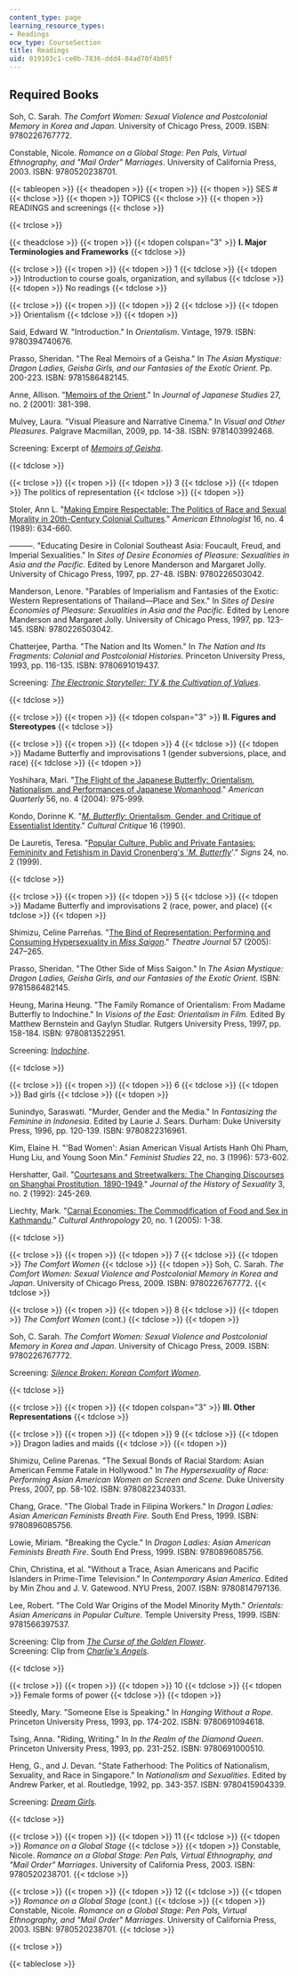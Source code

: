 ```yaml
---
content_type: page
learning_resource_types:
- Readings
ocw_type: CourseSection
title: Readings
uid: 019103c1-ce0b-7836-ddd4-84ad70f4b05f
---
```


Required Books
--------------

Soh, C. Sarah. _The Comfort Women: Sexual Violence and Postcolonial Memory in Korea and Japan._ University of Chicago Press, 2009. ISBN: 9780226767772.

Constable, Nicole. _Romance on a Global Stage: Pen Pals, Virtual Ethnography, and "Mail Order" Marriages_. University of California Press, 2003. ISBN: 9780520238701.

{{< tableopen >}}
{{< theadopen >}}
{{< tropen >}}
{{< thopen >}}
SES #
{{< thclose >}}
{{< thopen >}}
TOPICS
{{< thclose >}}
{{< thopen >}}
READINGS and screenings
{{< thclose >}}

{{< trclose >}}

{{< theadclose >}}
{{< tropen >}}
{{< tdopen colspan="3" >}}
**I. Major Terminologies and Frameworks**
{{< tdclose >}}

{{< trclose >}}
{{< tropen >}}
{{< tdopen >}}
1
{{< tdclose >}}
{{< tdopen >}}
Introduction to course goals, organization, and syllabus
{{< tdclose >}}
{{< tdopen >}}
No readings
{{< tdclose >}}

{{< trclose >}}
{{< tropen >}}
{{< tdopen >}}
2
{{< tdclose >}}
{{< tdopen >}}
Orientalism
{{< tdclose >}}
{{< tdopen >}}


Said, Edward W. "Introduction." In _Orientalism_. Vintage, 1979. ISBN: 9780394740676.

Prasso, Sheridan. "The Real Memoirs of a Geisha." In _The Asian Mystique: Dragon Ladies, Geisha Girls, and our Fantasies of the Exotic Orient_. Pp. 200-223. ISBN: 9781586482145.

Anne, Allison. "[Memoirs of the Orient](http://www.jstor.org/pss/3591971)." In _Journal of Japanese Studies_ 27, no. 2 (2001): 381-398.

Mulvey, Laura. "Visual Pleasure and Narrative Cinema." In _Visual and Other Pleasures_. Palgrave Macmillan, 2009, pp. 14-38. ISBN: 9781403992468.

Screening: Excerpt of [_Memoirs of Geisha_](http://www.imdb.com/title/tt0397535/).


{{< tdclose >}}

{{< trclose >}}
{{< tropen >}}
{{< tdopen >}}
3
{{< tdclose >}}
{{< tdopen >}}
The politics of representation
{{< tdclose >}}
{{< tdopen >}}


Stoler, Ann L. "[Making Empire Respectable: The Politics of Race and Sexual Morality in 20th-Century Colonial Cultures](http://www.jstor.org/pss/645114)." _American Ethnologist_ 16, no. 4 (1989): 634-660.

———. "Educating Desire in Colonial Southeast Asia: Foucault, Freud, and Imperial Sexualities." In _Sites of Desire Economies of Pleasure: Sexualities in Asia and the Pacific_. Edited by Lenore Manderson and Margaret Jolly. University of Chicago Press, 1997, pp. 27-48. ISBN: 9780226503042.

Manderson, Lenore. "Parables of Imperialism and Fantasies of the Exotic: Western Representations of Thailand—Place and Sex." In _Sites of Desire Economies of Pleasure: Sexualities in Asia and the Pacific_. Edited by Lenore Manderson and Margaret Jolly. University of Chicago Press, 1997, pp. 123-145. ISBN: 9780226503042.

Chatterjee, Partha. "The Nation and Its Women." In _The Nation and Its Fragments: Colonial and Postcolonial Histories_. Princeton University Press, 1993, pp. 116-135. ISBN: 9780691019437.

Screening: [_The_ _Electronic Storyteller: TV & the Cultivation of Values_](http://www.mediaed.org/assets/products/108/transcript_108.pdf).


{{< tdclose >}}

{{< trclose >}}
{{< tropen >}}
{{< tdopen colspan="3" >}}
**II. Figures and Stereotypes**
{{< tdclose >}}

{{< trclose >}}
{{< tropen >}}
{{< tdopen >}}
4
{{< tdclose >}}
{{< tdopen >}}
Madame Butterfly and improvisations 1 (gender subversions, place, and race)
{{< tdclose >}}
{{< tdopen >}}


Yoshihara, Mari. "[The Flight of the Japanese Butterfly: Orientalism, Nationalism, and Performances of Japanese Womanhood](http://muse.jhu.edu/article/176299)." _American Quarterly_ 56, no. 4 (2004): 975-999.

Kondo, Dorinne K. "[_M. Butterfly_: Orientalism, Gender, and Critique of Essentialist Identity](http://www.jstor.org/pss/1354343)." _Cultural Critique_ 16 (1990).

De Lauretis, Teresa. "[Popular Culture, Public and Private Fantasies: Femininity and Fetishism in David Cronenberg's '_M. Butterfly_](http://www.jstor.org/pss/3175644)'." _Signs_ 24, no. 2 (1999).


{{< tdclose >}}

{{< trclose >}}
{{< tropen >}}
{{< tdopen >}}
5
{{< tdclose >}}
{{< tdopen >}}
Madame Butterfly and improvisations 2 (race, power, and place)
{{< tdclose >}}
{{< tdopen >}}


Shimizu, Celine Parreñas. "[The Bind of Representation: Performing and Consuming Hypersexuality in _Miss Saigon_](http://www.jstor.org/pss/25069626)." _Theatre Journal_ 57 (2005): 247–265.

Prasso, Sheridan. "The Other Side of Miss Saigon." In _The Asian Mystique: Dragon Ladies, Geisha Girls, and our Fantasies of the Exotic Orient_. ISBN: 9781586482145.

Heung, Marina Heung. "The Family Romance of Orientalism: From Madame Butterfly to Indochine." In _Visions of the East: Orientalism in Film._ Edited By Matthew Bernstein and Gaylyn Studlar. Rutgers University Press, 1997, pp. 158-184. ISBN: 9780813522951.

Screening: [_Indochine_](http://www.imdb.com/title/tt0104507/).


{{< tdclose >}}

{{< trclose >}}
{{< tropen >}}
{{< tdopen >}}
6
{{< tdclose >}}
{{< tdopen >}}
Bad girls
{{< tdclose >}}
{{< tdopen >}}


Sunindyo, Saraswati. "Murder, Gender and the Media." In _Fantasizing the Feminine in Indonesia_. Edited by Laurie J. Sears. Durham: Duke University Press, 1996, pp. 120-139. ISBN: 9780822316961.

Kim, Elaine H. "'Bad Women': Asian American Visual Artists Hanh Ohi Pham, Hung Liu, and Young Soon Min." _Feminist Studies_ 22, no. 3 (1996): 573-602.

Hershatter, Gail. "[Courtesans and Streetwalkers: The Changing Discourses on Shanghai Prostitution, 1890-1949](http://www.jstor.org/pss/3704057)." _Journal of the History of Sexuality_ 3, no. 2 (1992): 245-269.

Liechty, Mark. "[Carnal Economies: The Commodification of Food and Sex in Kathmandu](http://onlinelibrary.wiley.com/doi/10.1525/can.2005.20.1.001/abstract)." _Cultural Anthropology_ 20, no. 1 (2005): 1-38.


{{< tdclose >}}

{{< trclose >}}
{{< tropen >}}
{{< tdopen >}}
7
{{< tdclose >}}
{{< tdopen >}}
_The Comfort Women_
{{< tdclose >}}
{{< tdopen >}}
Soh, C. Sarah. _The Comfort Women: Sexual Violence and Postcolonial Memory in Korea and Japan_. University of Chicago Press, 2009. ISBN: 9780226767772.
{{< tdclose >}}

{{< trclose >}}
{{< tropen >}}
{{< tdopen >}}
8
{{< tdclose >}}
{{< tdopen >}}
_The Comfort Women_ (cont.)
{{< tdclose >}}
{{< tdopen >}}


Soh, C. Sarah. _The Comfort Women: Sexual Violence and Postcolonial Memory in Korea and Japan_. University of Chicago Press, 2009. ISBN: 9780226767772.

Screening: [_Silence Broken: Korean Comfort Women_](http://www.imdb.com/title/tt0338433/).


{{< tdclose >}}

{{< trclose >}}
{{< tropen >}}
{{< tdopen colspan="3" >}}
**III. Other Representations**
{{< tdclose >}}

{{< trclose >}}
{{< tropen >}}
{{< tdopen >}}
9
{{< tdclose >}}
{{< tdopen >}}
Dragon ladies and maids
{{< tdclose >}}
{{< tdopen >}}


Shimizu, Celine Parenas. "The Sexual Bonds of Racial Stardom: Asian American Femme Fatale in Hollywood." In _The Hypersexuality of Race: Performing Asian American Women on Screen and Scene_. Duke University Press, 2007, pp. 58-102. ISBN: 9780822340331.

Chang, Grace. "The Global Trade in Filipina Workers." In _Dragon Ladies: Asian American Feminists Breath Fire_. South End Press, 1999. ISBN: 9780896085756.

Lowie, Miriam. "Breaking the Cycle." In _Dragon Ladies: Asian American Feminists Breath Fire_. South End Press, 1999. ISBN: 9780896085756.

Chin, Christina, et al. "Without a Trace, Asian Americans and Pacific Islanders in Prime-Time Television." In _Contemporary Asian America_. Edited by Min Zhou and J. V. Gatewood. NYU Press, 2007. ISBN: 9780814797136.

Lee, Robert. "The Cold War Origins of the Model Minority Myth." _Orientals: Asian Americans in Popular Culture_. Temple University Press, 1999. ISBN: 9781566397537.

Screening: Clip from [_The Curse of the Golden Flower_](http://www.imdb.com/title/tt0473444/).  
Screening: Clip from [_Charlie's Angels_](http://www.imdb.com/title/tt0160127/).


{{< tdclose >}}

{{< trclose >}}
{{< tropen >}}
{{< tdopen >}}
10
{{< tdclose >}}
{{< tdopen >}}
Female forms of power
{{< tdclose >}}
{{< tdopen >}}


Steedly, Mary. "Someone Else is Speaking." In _Hanging Without a Rope_. Princeton University Press, 1993, pp. 174-202. ISBN: 9780691094618.

Tsing, Anna. "Riding, Writing." In _In the Realm of the Diamond Queen_. Princeton University Press, 1993, pp. 231-252. ISBN: 9780691000510.

Heng, G., and J. Devan. "State Fatherhood: The Politics of Nationalism, Sexuality, and Race in Singapore." In _Nationalism and Sexualities_. Edited by Andrew Parker, et al. Routledge, 1992, pp. 343-357. ISBN: 9780415904339.

Screening: [_Dream Girls_](http://www.imdb.com/title/tt0109664/).


{{< tdclose >}}

{{< trclose >}}
{{< tropen >}}
{{< tdopen >}}
11
{{< tdclose >}}
{{< tdopen >}}
_Romance on a Global Stage_
{{< tdclose >}}
{{< tdopen >}}
Constable, Nicole. _Romance on a Global Stage: Pen Pals, Virtual Ethnography, and "Mail Order" Marriages_. University of California Press, 2003. ISBN: 9780520238701.
{{< tdclose >}}

{{< trclose >}}
{{< tropen >}}
{{< tdopen >}}
12
{{< tdclose >}}
{{< tdopen >}}
_Romance on a Global Stage_ (cont.)
{{< tdclose >}}
{{< tdopen >}}
Constable, Nicole. _Romance on a Global Stage: Pen Pals, Virtual Ethnography, and "Mail Order" Marriages_. University of California Press, 2003. ISBN: 9780520238701.
{{< tdclose >}}

{{< trclose >}}

{{< tableclose >}}